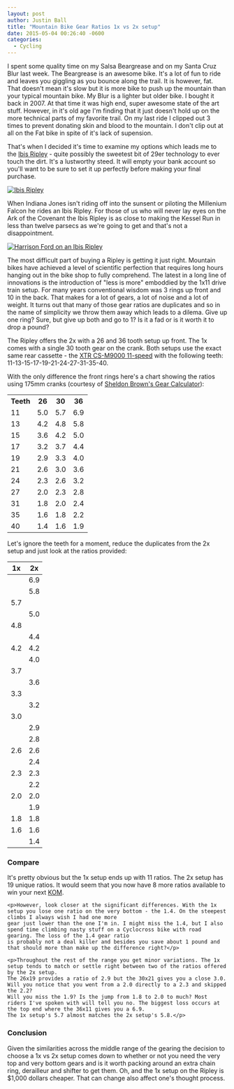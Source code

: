```yaml
---
layout: post
author: Justin Ball
title: "Mountain Bike Gear Ratios 1x vs 2x setup"
date: 2015-05-04 00:26:40 -0600
categories:
  - Cycling
---
```


I spent some quality time on my Salsa Beargrease and on my Santa Cruz Blur last week. The Beargrease is an awesome bike. It's a lot of fun to ride and leaves you 
giggling as you bounce along the trail. It is however, fat. That doesn't mean it's slow but it is more bike to push up the mountain than your typical mountain bike.
My Blur is a lighter but older bike. I bought it back in 2007. At that time it was high end, super awesome state of the art stuff. However, in it's old age I'm finding
that it just doesn't hold up on the more technical parts of my favorite trail. On my last ride I clipped out 3 times to prevent donating skin and blood to the mountain.
I don't clip out at all on the Fat bike in spite of it's lack of supension.

That's when I decided it's time to examine my options which leads me to the <a href="http://goo.gl/ov5u7A">Ibis Ripley</a> - quite possibly the sweetest bit of 29er technology
to ever touch the dirt. It's a lustworthy steed. It will empty your bank account so you'll want to be sure to set it up perfectly before making your final purchase.

<p class="text-center">
  <a href="http://www.ibiscycles.com/bikes/ripley_29/" target="_blank">
  <img src="http://s3.amazonaws.com/ibiscycles.com/builder/Base_Images/ripley-base-140313.jpg" alt="Ibis Ripley">
  </a>
</p>

When Indiana Jones isn't riding off into the sunsent or piloting the Millenium Falcon he rides an Ibis Ripley. For those of us who will never lay eyes on the Ark of the Covenant
the Ibis Ripley is as close to making the Kessel Run in less than twelve parsecs as we're going to get and that's not a disappointment.
<p class="text-center">
  <a target="_blank" href="http://www.dailymail.co.uk/tvshowbiz/article-2973602/Harrison-Ford-72-bikes-airport-drives-buggy-flying-solo-LA.html">
    <img src="http://i.dailymail.co.uk/i/pix/2015/02/28/262B6D5A00000578-0-image-a-1_1425142550625.jpg" alt="Harrison Ford on an Ibis Ripley" />
  </a>
</p>

The most difficult part of buying a Ripley is getting it just right. Mountain bikes have achieved a level of scientific perfection that requires long hours hanging out in the bike
shop to fully comprehend. The latest in a long line of innovations is the introduction of "less is more" emboddied by the 1x11 drive train setup. For many years conventional wisdom
was 3 rings up front and 10 in the back. That makes for a lot of gears, a lot of noise and a lot of weight. It turns out that many of those gear ratios are duplicates and so
in the name of simplicity we throw them away which leads to a dilema. Give up one ring? Sure, but give up both and go to 1? Is it a fad or is it worth it to drop a pound?

The Ripley offers the 2x with a 26 and 36 tooth setup up front. The 1x comes with a single 30 tooth gear on the crank.
Both setups use the exact same rear cassette - the <a href="http://goo.gl/Dkiatr">XTR CS-M9000 11-speed</a> with the following teeth: 11-13-15-17-19-21-24-27-31-35-40.

<div class="row">
  <div class="col-sm-4">
    <p>
      With the only difference the front rings here's a chart showing the ratios using 175mm cranks (courtesy of <a href="http://sheldonbrown.com/gears/">Sheldon Brown's Gear Calculator</a>):
    </p>
    <table class="table table-striped table-condensed" style="width:200px;">
      <tbody>
        <tr>
          <th>Teeth</th>
          <th>26</th>
          <th>30</th>
          <th>36</th>
        </tr>
        <tr>
          <td>11</td>
          <td>5.0</td>
          <td>5.7</td>
          <td>6.9</td>
        </tr>
        <tr>
          <td>13</td>
          <td>4.2</td>
          <td>4.8</td>
          <td>5.8</td>
        </tr>
        <tr>
          <td>15</td>
          <td>3.6</td>
          <td>4.2</td>
          <td>5.0</td>
        </tr>
        <tr>
          <td>17</td>
          <td>3.2</td>
          <td>3.7</td>
          <td>4.4</td>
        </tr>
        <tr>
          <td>19</td>
          <td>2.9</td>
          <td>3.3</td>
          <td>4.0</td>
        </tr>
        <tr>
          <td>21</td>
          <td>2.6</td>
          <td>3.0</td>
          <td>3.6</td>
        </tr>
        <tr>
          <td>24</td>
          <td>2.3</td>
          <td>2.6</td>
          <td>3.2</td>
        </tr>
        <tr>
          <td>27</td>
          <td>2.0</td>
          <td>2.3</td>
          <td>2.8</td>
        </tr>
        <tr>
          <td>31</td>
          <td>1.8</td>
          <td>2.0</td>
          <td>2.4</td>
        </tr>
        <tr>
          <td>35</td>
          <td>1.6</td>
          <td>1.8</td>
          <td>2.2</td>
        </tr>
        <tr>
          <td>40</td>
          <td>1.4</td>
          <td>1.6</td>
          <td>1.9</td>
        </tr>
      </tbody>
    </table>
  </div>
  <div class="col-sm-4">
    <p>Let's ignore the teeth for a moment, reduce the duplicates from the 2x setup and just look at the ratios provided:</p>
    <table class="table table-striped table-condensed" style="width:80px;">
      <thead>
        <tr>
          <th>1x</th>
          <th>2x</th>
        </tr>
      </thead>
      <tbody>
        <tr><td></td><td>6.9</td></tr>
        <tr><td></td><td>5.8</td></tr>
        <tr><td>5.7</td><td></td></tr>
        <tr><td></td><td>5.0</td></tr>
        <tr><td>4.8</td><td></td></tr>
        <tr><td></td><td>4.4</td></tr>
        <tr><td>4.2</td><td>4.2</td></tr>
        <tr><td></td><td>4.0</td></tr>
        <tr><td>3.7</td><td></td></tr>
        <tr><td></td><td>3.6</td></tr>
        <tr><td>3.3</td><td></td></tr>
        <tr><td></td><td>3.2</td></tr>
        <tr><td>3.0</td><td></td></tr>
        <tr><td></td><td>2.9</td></tr>
        <tr><td></td><td>2.8</td></tr>
        <tr><td>2.6</td><td>2.6</td></tr>
        <tr><td></td><td>2.4</td></tr>
        <tr><td>2.3</td><td>2.3</td></tr>
        <tr><td></td><td>2.2</td></tr>
        <tr><td>2.0</td><td>2.0</td></tr>
        <tr><td></td><td>1.9</td></tr>
        <tr><td>1.8</td><td>1.8</td></tr>
        <tr><td>1.6</td><td>1.6</td></tr>
        <tr><td></td><td>1.4</td></tr>
      </tbody>
    </table>
  </div>
  <div class="col-sm-4">
    <h3>Compare</h3>
    <p>It's pretty obvious but the 1x setup ends up with 11 ratios. The 2x setup has 19 unique ratios. It would seem that you now have 8 more ratios available to
    win your next <a href="http://en.wikipedia.org/wiki/King_of_the_Mountains">KOM</a>.<p>
    
    <p>However, look closer at the significant differences. With the 1x setup you lose one ratio on the very bottom - the 1.4. On the steepest climbs I always wish I had one more 
    gear just lower than the one I'm in. I might miss the 1.4, but I also spend time climbing nasty stuff on a Cyclocross bike with road gearing. The loss of the 1.4 gear ratio
    is probably not a deal killer and besides you save about 1 pound and that should more than make up the difference right?</p>

    <p>Throughout the rest of the range you get minor variations. The 1x setup tends to match or settle right between two of the ratios offered by the 2x setup. 
    The 26x19 provides a ratio of 2.9 but the 30x21 gives you a close 3.0. Will you notice that you went from a 2.0 directly to a 2.3 and skipped the 2.2? 
    Will you miss the 1.9? Is the jump from 1.8 to 2.0 to much? Most riders I've spoken with will tell you no. The biggest loss occurs at the top end where the 36x11 gives you a 6.9. 
    The 1x setup's 5.7 almost matches the 2x setup's 5.8.</p>

  </div>
</div>

<h3>Conclusion</h3>
<p>
  Given the similarities across the middle range of the gearing the decision to choose a 1x vs 2x setup comes down to whether or not you need the very top and very bottom gears and
  is it worth packing around an extra chain ring, derailleur and shifter to get them. Oh, and the 1x setup on the Ripley is $1,000 dollars cheaper. That can change also affect
  one's thought process.
</p>

